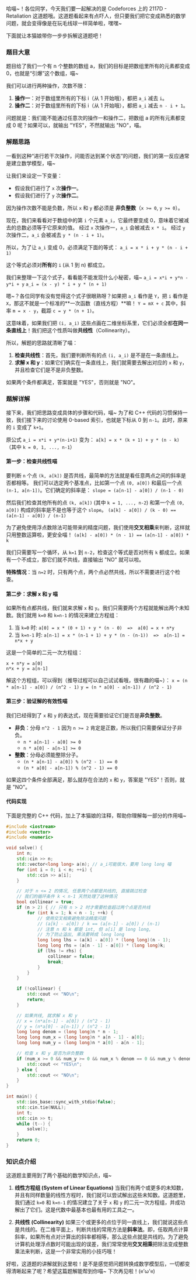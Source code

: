 哈喵~！各位同学，今天我们要一起解决的是 Codeforces 上的 2117D - Retaliation 这道题哦。这道题看起来有点吓人，但只要我们把它变成熟悉的数学问题，就会变得像是在玩毛线球一样简单啦，嘿嘿~

下面就让本猫娘带你一步步拆解这道题吧！

### 题目大意

题目给了我们一个有 n 个整数的数组 a，我们的目标是把数组里所有的元素都变成 0，也就是“引爆”这个数组，喵~

我们可以进行两种操作，次数不限：
1.  **操作一**：对于数组里所有的下标 i（从 1 开始哦），都把 `a_i` 减去 `i`。
2.  **操作二**：对于数组里所有的下标 i（从 1 开始哦），都把 `a_i` 减去 `n - i + 1`。

问题就是：我们能不能通过任意次的操作一和操作二，把数组 a 的所有元素都变成 0 呢？如果可以，就输出 "YES"，不然就输出 "NO"，喵。

### 解题思路

一看到这种“进行若干次操作，问能否达到某个状态”的问题，我们的第一反应通常是建立数学模型，喵~

让我们来设定一下变量：
*   假设我们进行了 `x` 次**操作一**。
*   假设我们进行了 `y` 次**操作二**。

因为操作次数不能是负数，所以 `x` 和 `y` 都必须是 **非负整数**（`x >= 0`, `y >= 0`）。

现在，我们来看看对于数组中的第 `i` 个元素 `a_i`，它最终要变成 0，意味着它被减去的总数必须等于它原来的值。
经过 `x` 次操作一，`a_i` 会被减去 `x * i`。
经过 `y` 次操作二，`a_i` 会被减去 `y * (n - i + 1)`。

所以，为了让 `a_i` 变成 0，必须满足下面的等式：
`a_i = x * i + y * (n - i + 1)`

这个等式必须对**所有**的 `i` (从 1 到 n) 都成立。

我们来整理一下这个式子，看看能不能发现什么小秘密，喵~
`a_i = x*i + y*n - y*i + y`
`a_i = (x - y) * i + y * (n + 1)`

嗯~？各位同学有没有觉得这个式子很眼熟呀？如果把 `a_i` 看作是 `Y`，把 `i` 看作是 `X`，那这不就是一个标准的**一次函数（直线方程）**嘛！
`Y = mX + c`
其中，斜率 `m = x - y`，截距 `c = y * (n + 1)`。

这意味着，如果我们把 `(i, a_i)` 这些点画在二维坐标系里，它们必须全都**在同一条直线上**！我们把这个性质叫做**共线性**（Collinearity）。

所以，解题的思路就清晰了喵：
1.  **检查共线性**：首先，我们要判断所有的点 `(i, a_i)` 是不是在一条直线上。
2.  **求解 x 和 y**：如果它们确实在一条直线上，我们就需要去解出对应的 `x` 和 `y`，并且检查它们是不是非负整数。

如果两个条件都满足，答案就是 "YES"，否则就是 "NO"。

### 题解详解

接下来，我们把思路变成具体的步骤和代码，喵~
为了和 C++ 代码的习惯保持一致，我们接下来的讨论使用 0-based 索引，也就是下标从 0 到 `n-1`。此时，原来的 `i` 变成了 `k+1`。

原公式 `a_i = x*i + y*(n-i+1)` 变为：
`a[k] = x * (k + 1) + y * (n - k)`  （其中 `k = 0, 1, ..., n-1`）

#### 第一步：检查共线性喵

要判断 `n` 个点 `(k, a[k])` 是否共线，最简单的方法就是看任意两点之间的斜率是否都相等。
我们可以选定两个基准点，比如第一个点 `(0, a[0])` 和最后一个点 `(n-1, a[n-1])`。它们确定的斜率是：
`slope = (a[n-1] - a[0]) / (n-1 - 0)`

然后我们检查其他所有的点 `(k, a[k])` (其中 `k = 1, ..., n-2`) 和第一个点 `(0, a[0])` 构成的斜率是不是也等于这个 `slope`。
`(a[k] - a[0]) / (k - 0) == (a[n-1] - a[0]) / (n-1)`

为了避免使用浮点数除法可能带来的精度问题，我们使用**交叉相乘**来判断，这样就只用整数运算啦，更安全喵！
`(a[k] - a[0]) * (n - 1) == (a[n-1] - a[0]) * k`

我们只需要写一个循环，从 `k=1` 到 `n-2`，检查这个等式是否对所有 `k` 都成立。如果有一个不成立，那它们就不共线，直接输出 "NO" 就可以啦。

**特殊情况**：当 `n=2` 时，只有两个点，两个点必然共线，所以不需要进行这个检查。

#### 第二步：求解 x 和 y 喵

如果所有点都共线，我们就来求解 `x` 和 `y`。我们只需要两个方程就能解出两个未知数。我们就用 `k=0` 和 `k=n-1` 的情况来建立方程组：
1.  当 `k=0` 时: `a[0] = x * (0 + 1) + y * (n - 0)  =>  a[0] = x + n*y`
2.  当 `k=n-1` 时: `a[n-1] = x * (n-1 + 1) + y * (n - (n-1))  =>  a[n-1] = n*x + y`

这是一个简单的二元一次方程组：
```
x + n*y = a[0]
n*x + y = a[n-1]
```
解这个方程组，可以得到（推导过程可以自己试试看哦，很有趣的喵~）：
`x = (n * a[n-1] - a[0]) / (n^2 - 1)`
`y = (n * a[0] - a[n-1]) / (n^2 - 1)`

#### 第三步：验证解的有效性喵

我们已经得到了 `x` 和 `y` 的表达式，现在需要验证它们是否是**非负整数**。
*   **非负**：分母 `n^2 - 1` 因为 `n >= 2` 肯定是正数，所以我们只需要保证分子非负。
    *   `n * a[n-1] - a[0] >= 0`
    *   `n * a[0] - a[n-1] >= 0`
*   **整数**：分母必须能整除分子。
    *   `(n * a[n-1] - a[0]) % (n^2 - 1) == 0`
    *   `(n * a[0] - a[n-1]) % (n^2 - 1) == 0`

如果这四个条件全部满足，那么就存在合法的 `x` 和 `y`，答案是 "YES"！否则，就是 "NO"。

#### 代码实现

下面是完整的 C++ 代码，加上了本猫娘的注释，帮助你理解每一部分的作用喵~

```cpp
#include <iostream>
#include <vector>
#include <numeric>

void solve() {
    int n;
    std::cin >> n;
    std::vector<long long> a(n); // a_i可能很大，要用 long long 喵
    for (int i = 0; i < n; ++i) {
        std::cin >> a[i];
    }

    // 对于 n <= 2 的情况, 任意两个点都是共线的, 直接跳过检查
    // 我们的循环条件 k < n-1 天然处理了这种情况
    bool collinear = true;
    if (n > 2) { // 只有 n > 2 时才需要检查超过两个点是否共线
        for (int k = 1; k < n - 1; ++k) {
            // 使用交叉相乘避免除法精度问题
            // (a[k] - a[0]) / k == (a[n-1] - a[0]) / (n-1)
            // 注意 n 和 k 都是 int, 但 a[i] 是 long long,
            // 为了防止溢出, 乘法要转成 long long
            long long lhs = (a[k] - a[0]) * (long long)(n - 1);
            long long rhs = (a[n - 1] - a[0]) * (long long)k;
            if (lhs != rhs) {
                collinear = false;
                break;
            }
        }
    }

    if (!collinear) {
        std::cout << "NO\n";
        return;
    }

    // 如果共线, 就求解 x 和 y
    // x = (n*a[n-1] - a[0]) / (n^2 - 1)
    // y = (n*a[0] - a[n-1]) / (n^2 - 1)
    long long denom = (long long)n * n - 1;
    long long num_x = (long long)n * a[n - 1] - a[0];
    long long num_y = (long long)n * a[0] - a[n - 1];

    // 检查 x 和 y 是否为非负整数
    if (num_x >= 0 && num_y >= 0 && num_x % denom == 0 && num_y % denom == 0) {
        std::cout << "YES\n";
    } else {
        std::cout << "NO\n";
    }
}

int main() {
    std::ios_base::sync_with_stdio(false);
    std::cin.tie(NULL);
    int t;
    std::cin >> t;
    while (t--) {
        solve();
    }
    return 0;
}
```

### 知识点介绍

这道题主要用到了两个基础的数学知识点，喵~

1.  **线性方程组 (System of Linear Equations)**
    当我们有两个或更多的未知数，并且有同样数量的线性方程时，我们就可以尝试解出这些未知数。这道题里，我们通过 `k=0` 和 `k=n-1` 的情况建立了关于 `x` 和 `y` 的二元一次方程组，并成功解出了它们。这是代数中最基本也最有用的工具之一。

2.  **共线性 (Collinearity)**
    如果三个或更多的点位于同一直线上，我们就说这些点是共线的。在二维平面上，判断共线的常用方法是**斜率法**。即，任取两点计算斜率，如果所有点对计算出的斜率都相等，那么这些点就是共线的。为了避免计算机处理浮点数时可能出现的误差，我们常常使用**交叉相乘**把除法变成整数乘法来判断，这是一个非常实用的小技巧哦！

好啦，这道题的讲解就到这里啦！是不是感觉把问题转换成数学模型后，一切都变得清晰起来了呢？希望这篇题解能帮到你喵~ 下次再见啦！(ฅ'ω'ฅ)